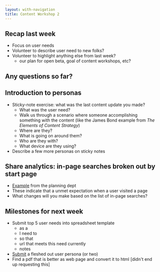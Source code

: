 ```yaml
---
layout: with-navigation
title: Content Workshop 2
---
```


## Recap last week

* Focus on user needs
* Volunteer to describe user need to new folks?
* Volunteer to highlight anything else from last week?
  * our plan for open beta, goal of content workshops, etc?

## Any questions so far?

## Introduction to personas

* Sticky-note exercise: what was the last content update you made?
  * What was the user need?
  * Walk us through a scenario where someone accomplishing something with the content (like the James Bond example from _The Elements of Content Strategy_)
  * Where are they?
  * What is going on around them?
  * Who are they with?
  * What device are they using?
* Describe a few more personas on sticky notes

## Share analytics: in-page searches broken out by start page

* [Example](https://docs.google.com/spreadsheets/d/1Kt9nilIxycAp6BnQGjQPLhJSy4uKujOHk63gnWjdb4w/pubhtml) from the planning dept
* These indicate that a unmet expectation when a user visited a page
* What changes will you make based on the list of in-page searches?

## Milestones for next week

* Submit top 5 user needs into spreadsheet template
  * as a
  * I need to
  * so that
  * url that meets this need currently
  * notes
* [Submit](https://docs.google.com/forms/d/1CXs3pS9XUrQTGJGPQnfeQPkpQoaADjoBo1VItJNoyuc/viewform) a fleshed out user persona (or two)
* Find a pdf that is better as web page and convert it to html [didn't end up requesting this]
